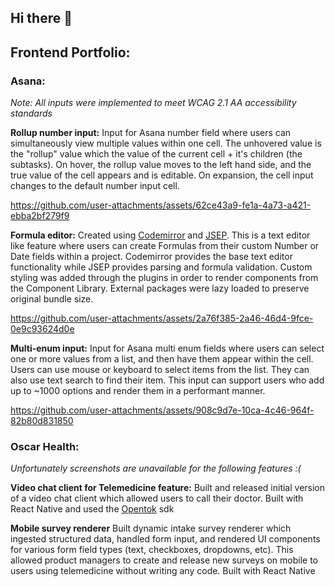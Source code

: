 ## Hi there 👋

<!--
**eduardoZapata/eduardoZapata** is a ✨ _special_ ✨ repository because its `README.md` (this file) appears on your GitHub profile.

Here are some ideas to get you started:

- 🔭 I’m currently working on ...
- 🌱 I’m currently learning ...
- 👯 I’m looking to collaborate on ...
- 🤔 I’m looking for help with ...
- 💬 Ask me about ...
- 📫 How to reach me: ...
- 😄 Pronouns: ...
- ⚡ Fun fact: ...
-->

## Frontend Portfolio:
### Asana:
_Note: All inputs were implemented to meet WCAG 2.1 AA accessibility standards_

**Rollup number input:**
Input for Asana number field where users can simultaneously view multiple values within one cell.
The unhovered value is the "rollup" value which the value of the current cell + it's children (the subtasks).
On hover, the rollup value moves to the left hand side, and the true value of the cell appears and is editable.
On expansion, the cell input changes to the default number input cell.

https://github.com/user-attachments/assets/62ce43a9-fe1a-4a73-a421-ebba2bf279f9


**Formula editor:**
Created using [Codemirror](https://codemirror.net/) and [JSEP](https://ericsmekens.github.io/jsep/).
This is a text editor like feature where users can create Formulas from their custom Number or Date fields within a project. Codemirror provides the base text editor functionality while JSEP provides parsing and formula validation. Custom styling was added through the plugins in order to render components from the Component Library. External packages were lazy loaded to preserve original bundle size.

https://github.com/user-attachments/assets/2a76f385-2a46-46d4-9fce-0e9c93624d0e



**Multi-enum input:**
Input for Asana multi enum fields where users can select one or more values from a list, and then have them appear within the cell. Users can use mouse or keyboard to select items from the list. They can also use text search to find their item. This input can support users who add up to ~1000 options and render them in a performant manner.

https://github.com/user-attachments/assets/908c9d7e-10ca-4c46-964f-82b80d831850


### Oscar Health:
_Unfortunately screenshots are unavailable for the following features :(_

**Video chat client for Telemedicine feature:**
Built and released initial version of a video chat client which allowed users to call their doctor. Built with React Native and used the [Opentok](https://github.com/opentok/opentok-react-native) sdk

**Mobile survey renderer**
Built dynamic intake survey renderer which ingested structured data, handled form input, and rendered UI components for various form field types (text, checkboxes, dropdowns, etc). This allowed product managers to create and release new surveys on mobile to users using telemedicine without writing any code. Built with React Native




